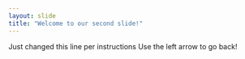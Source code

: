 ```yaml
---
layout: slide
title: "Welcome to our second slide!"
---
```

Just changed this line per instructions
Use the left arrow to go back!
